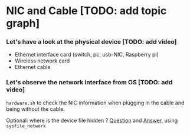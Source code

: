 # NIC and Cable [TODO: add topic graph]


### Let's have a look at the physical device [TODO: add video]
* Ethernet interface card (switch, pc, usb-NIC, Raspberry pi) 
* Wireless network card 
* Ethernet cable

### Let's observe the network interface from OS [TODO: add video]
`hardware.sh` to check the NIC information when plugging in the cable and being without the cable.

Optional: where is the device file hidden ? [Question](https://askubuntu.com/questions/306594/why-do-ethernet-devices-not-show-up-in-dev) and [Answer](http://www.faqs.org/docs/artu/plan9.html), using `sysfile_network`
